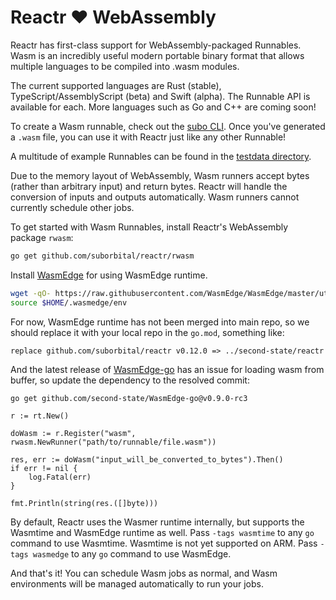 # Reactr ❤️ WebAssembly

Reactr has first-class support for WebAssembly-packaged Runnables. Wasm is an incredibly useful modern portable binary format that allows multiple languages to be compiled into .wasm modules.

The current supported languages are Rust (stable), TypeScript/AssemblyScript (beta) and Swift (alpha). The Runnable API is available for each. More languages such as Go and C++ are coming soon!

To create a Wasm runnable, check out the [subo CLI](https://github.com/suborbital/subo). Once you've generated a `.wasm` file, you can use it with Reactr just like any other Runnable!

A multitude of example Runnables can be found in the [testdata directory](../rwasm/testdata).

Due to the memory layout of WebAssembly, Wasm runners accept bytes (rather than arbitrary input) and return bytes. Reactr will handle the conversion of inputs and outputs automatically. Wasm runners cannot currently schedule other jobs.

To get started with Wasm Runnables, install Reactr's WebAssembly package `rwasm`:
```bash
go get github.com/suborbital/reactr/rwasm
```

Install [WasmEdge](https://github.com/WasmEdge/WasmEdge/blob/master/docs/install.md) for using WasmEdge runtime.
```bash
wget -qO- https://raw.githubusercontent.com/WasmEdge/WasmEdge/master/utils/install.sh | bash -s -- -v 0.9.0-rc.2
source $HOME/.wasmedge/env
```

For now, WasmEdge runtime has not been merged into main repo, so we should replace it with your local repo in the `go.mod`, something like:
```
replace github.com/suborbital/reactr v0.12.0 => ../second-state/reactr
```

And the latest release of [WasmEdge-go](https://github.com/second-state/WasmEdge-go) has an issue for loading wasm from buffer, so update the dependency to the resolved commit:
```bash
go get github.com/second-state/WasmEdge-go@v0.9.0-rc3
```

```golang
r := rt.New()

doWasm := r.Register("wasm", rwasm.NewRunner("path/to/runnable/file.wasm"))

res, err := doWasm("input_will_be_converted_to_bytes").Then()
if err != nil {
	log.Fatal(err)
}

fmt.Println(string(res.([]byte)))
```

By default, Reactr uses the Wasmer runtime internally, but supports the Wasmtime and WasmEdge runtime as well. Pass `-tags wasmtime` to any `go` command to use Wasmtime. Wasmtime is not yet supported on ARM. Pass `-tags wasmedge` to any `go` command to use WasmEdge.

And that's it! You can schedule Wasm jobs as normal, and Wasm environments will be managed automatically to run your jobs.

